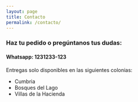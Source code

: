 ```yaml
---
layout: page
title: Contacto
permalink: /contacto/
---
```


### Haz tu pedido o pregúntanos tus dudas:

#### **Whatsapp:** 1231233-123


Entregas solo disponibles en las siguientes colonias:
- Cumbria
- Bosques del Lago
- Villas de la Hacienda
